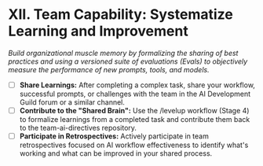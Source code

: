 # XII. Team Capability: Systematize Learning and Improvement

*Build organizational muscle memory by formalizing the sharing of best practices and using a versioned suite of evaluations (Evals) to objectively measure the performance of new prompts, tools, and models.*

- [ ] **Share Learnings:** After completing a complex task, share your workflow, successful prompts, or challenges with the team in the AI Development Guild forum or a similar channel.
- [ ] **Contribute to the "Shared Brain":** Use the /levelup workflow (Stage 4) to formalize learnings from a completed task and contribute them back to the team-ai-directives repository.
- [ ] **Participate in Retrospectives:** Actively participate in team retrospectives focused on AI workflow effectiveness to identify what's working and what can be improved in your shared process.
